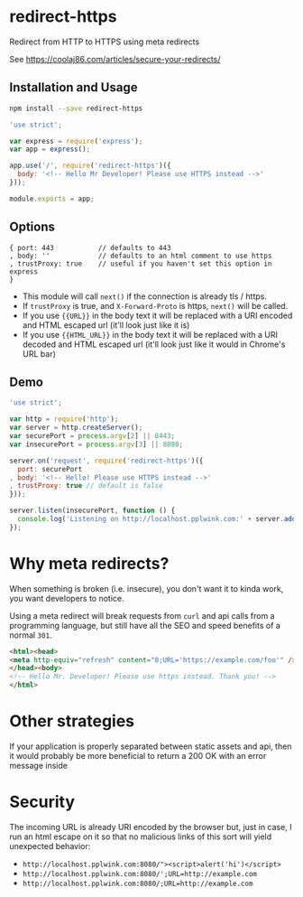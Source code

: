 # redirect-https

Redirect from HTTP to HTTPS using meta redirects

See <https://coolaj86.com/articles/secure-your-redirects/>

## Installation and Usage

```bash
npm install --save redirect-https
```

```js
'use strict';

var express = require('express');
var app = express();

app.use('/', require('redirect-https')({
  body: '<!-- Hello Mr Developer! Please use HTTPS instead -->'
}));

module.exports = app;
```

## Options

```
{ port: 443           // defaults to 443
, body: ''            // defaults to an html comment to use https
, trustProxy: true    // useful if you haven't set this option in express
}
```

* This module will call `next()` if the connection is already tls / https.
* If `trustProxy` is true, and `X-Forward-Proto` is https, `next()` will be called.
* If you use `{{URL}}` in the body text it will be replaced with a URI encoded and HTML escaped url (it'll look just like it is)
* If you use `{{HTML_URL}}` in the body text it will be replaced with a URI decoded and HTML escaped url (it'll look just like it would in Chrome's URL bar)

## Demo

```javascript
'use strict';

var http = require('http');
var server = http.createServer();
var securePort = process.argv[2] || 8443;
var insecurePort = process.argv[3] || 8080;

server.on('request', require('redirect-https')({
  port: securePort
, body: '<!-- Hello! Please use HTTPS instead -->'
, trustProxy: true // default is false
}));

server.listen(insecurePort, function () {
  console.log('Listening on http://localhost.pplwink.com:' + server.address().port);
});
```

# Why meta redirects?

When something is broken (i.e. insecure), you don't want it to kinda work, you want developers to notice.

Using a meta redirect will break requests from `curl` and api calls from a programming language, but still have all the SEO and speed benefits of a normal `301`.

```html
<html><head>
<meta http-equiv="refresh" content="0;URL='https://example.com/foo'" />
</head><body>
<!-- Hello Mr. Developer! Please use https instead. Thank you! -->
</html>
```

# Other strategies

If your application is properly separated between static assets and api, then it would probably be more beneficial to return a 200 OK with an error message inside

# Security

The incoming URL is already URI encoded by the browser but, just in case, I run an html escape on it
so that no malicious links of this sort will yield unexpected behavior:

  * `http://localhost.pplwink.com:8080/"><script>alert('hi')</script>`
  * `http://localhost.pplwink.com:8080/';URL=http://example.com`
  * `http://localhost.pplwink.com:8080/;URL=http://example.com`
